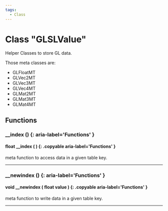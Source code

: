 ```yaml
---
tags:
  - Class
---
```

# Class "GLSLValue"

Helper Classes to store GL data.

Those meta classes are:
- GLFloatMT
- GLVec2MT
- GLVec3MT
- GLVec4MT
- GLMat2MT
- GLMat3MT
- GLMat4MT

## Functions
### __index () {: aria-label='Functions' }
#### float __index ( ) {: .copyable aria-label='Functions' }
meta function to access data in a given table key.
___
### __newindex () {: aria-label='Functions' }
#### void __newindex ( float value ) {: .copyable aria-label='Functions' }
meta function to write data in a given table key.
___